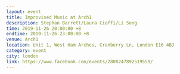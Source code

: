 ```yaml
---
layout: event
title: Improvised Music at Arch1
description: Stephan Barrett/Laura Cioffi/Li Song
time: 2019-11-26 20:00:00 +8
endtime: 2019-11-26 23:00:00 +8
venue: Arch1
location: Unit 1, West Ham Arches, Cranberry Ln, London E16 4BJ
category: event
city: london
link: https://www.facebook.com/events/2808247892519559/
---
```

